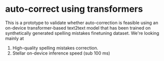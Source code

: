 # auto-correct using transformers
This is a prototype to validate whether auto-correction is feasible using an on-device transformer-based text2text model that has been trained on synthetically generated spelling mistakes finetuning dataset. We're looking mainly at 

1. High-quality spelling mistakes correction.
2. Stellar on-device inference speed (sub 100 ms)

   

